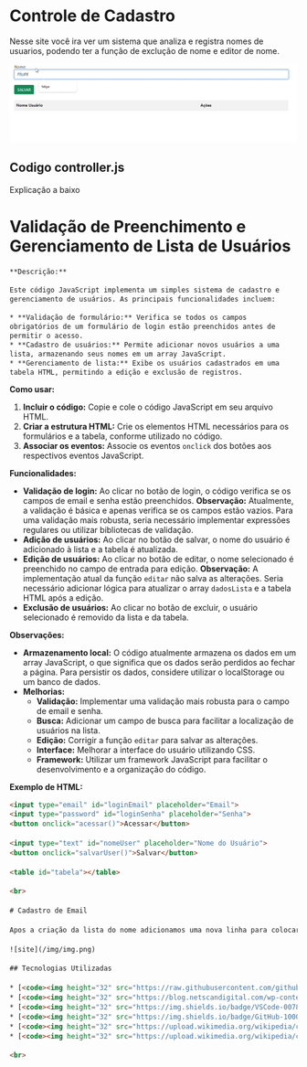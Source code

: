 # Controle de Cadastro
 
Nesse site você ira ver um sistema que analiza e registra nomes de usuarios, podendo ter a função de exclução de nome e editor de nome.
 
 ![Site](/img/salva-nome-lista.gif)

## Codigo controller.js
  Explicação a baixo
  # Validação de Preenchimento e Gerenciamento de Lista de Usuários

````
**Descrição:**

Este código JavaScript implementa um simples sistema de cadastro e gerenciamento de usuários. As principais funcionalidades incluem:

* **Validação de formulário:** Verifica se todos os campos obrigatórios de um formulário de login estão preenchidos antes de permitir o acesso.
* **Cadastro de usuários:** Permite adicionar novos usuários a uma lista, armazenando seus nomes em um array JavaScript.
* **Gerenciamento de lista:** Exibe os usuários cadastrados em uma tabela HTML, permitindo a edição e exclusão de registros.
````
**Como usar:**

1. **Incluir o código:** Copie e cole o código JavaScript em seu arquivo HTML.
2. **Criar a estrutura HTML:** Crie os elementos HTML necessários para os formulários e a tabela, conforme utilizado no código.
3. **Associar os eventos:** Associe os eventos `onclick` dos botões aos respectivos eventos JavaScript.

**Funcionalidades:**

* **Validação de login:** Ao clicar no botão de login, o código verifica se os campos de email e senha estão preenchidos. **Observação:** Atualmente, a validação é básica e apenas verifica se os campos estão vazios. Para uma validação mais robusta, seria necessário implementar expressões regulares ou utilizar bibliotecas de validação.
* **Adição de usuários:** Ao clicar no botão de salvar, o nome do usuário é adicionado à lista e a tabela é atualizada.
* **Edição de usuários:** Ao clicar no botão de editar, o nome selecionado é preenchido no campo de entrada para edição. **Observação:** A implementação atual da função `editar` não salva as alterações. Seria necessário adicionar lógica para atualizar o array `dadosLista` e a tabela HTML após a edição.
* **Exclusão de usuários:** Ao clicar no botão de excluir, o usuário selecionado é removido da lista e da tabela.

**Observações:**

* **Armazenamento local:** O código atualmente armazena os dados em um array JavaScript, o que significa que os dados serão perdidos ao fechar a página. Para persistir os dados, considere utilizar o localStorage ou um banco de dados.
* **Melhorias:**
    * **Validação:** Implementar uma validação mais robusta para o campo de email e senha.
    * **Busca:** Adicionar um campo de busca para facilitar a localização de usuários na lista.
    * **Edição:** Corrigir a função `editar` para salvar as alterações.
    * **Interface:** Melhorar a interface do usuário utilizando CSS.
    * **Framework:** Utilizar um framework JavaScript para facilitar o desenvolvimento e a organização do código.

**Exemplo de HTML:**

```html
<input type="email" id="loginEmail" placeholder="Email">
<input type="password" id="loginSenha" placeholder="Senha">
<button onclick="acessar()">Acessar</button>

<input type="text" id="nomeUser" placeholder="Nome do Usuário">
<button onclick="salvarUser()">Salvar</button>

<table id="tabela"></table>

<br>

# Cadastro de Email

Apos a criação da lista do nome adicionamos uma nova linha para colocar o e-mail do usuário onde usamos os mesmos códigos da criação da lista do nome. O usuário pode editar e excluir o nome na mesma tabela, aparecendo um do lado do outro e podendendo edita e excluir um de cada vez se desejado.

![site](/img/img.png)

## Tecnologias Utilizadas

* [<code><img height="32" src="https://raw.githubusercontent.com/github/explore/80688e429a7d4ef2fca1e82350fe8e3517d3494d/topics/html/html.png" alt="HTML5"/></code>](https://developer.mozilla.org/pt-BR/docs/Web/HTML)
* [<code><img height="32" src="https://blog.netscandigital.com/wp-content/uploads/2023/07/O-que-e-o-Google-Bard.png" alt="Bard"/></code>](https://bard.google.com/chat?hl=pt)
* [<code><img height="32" src="https://img.shields.io/badge/VSCode-0078D4?style=for-the-badge&logo=visual%20studio%20code&logoColor=white" alt="VisualStudio"/></code>](https://code.visualstudio.com/)
* [<code><img height="32" src="https://img.shields.io/badge/GitHub-100000?style=for-the-badge&logo=github&logoColor=white" alt="GitHub"/></code>](https://github.com/)
* [<code><img height="32" src="https://upload.wikimedia.org/wikipedia/commons/thumb/d/d5/CSS3_logo_and_wordmark.svg/1200px-CSS3_logo_and_wordmark.svg.png" alt="Css3"/></code>](https://developer.mozilla.org/pt-BR/docs/Web/CSS)
* [<code><img height="32" src="https://upload.wikimedia.org/wikipedia/commons/thumb/9/99/Unofficial_JavaScript_logo_2.svg/1200px-Unofficial_JavaScript_logo_2.svg.png" alt="javascript"/></code>]

<br>



 
